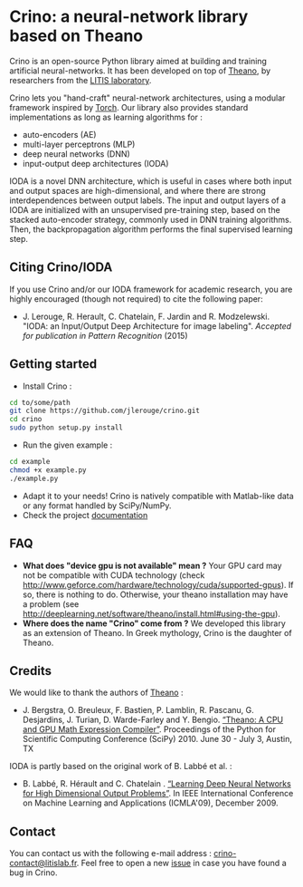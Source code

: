 # Crino: a neural-network library based on Theano

Crino is an open-source Python library aimed at building and training artificial neural-networks. It has been developed on top of [Theano](http://deeplearning.net/software/theano/), by researchers from the [LITIS laboratory](http://www.litislab.eu).

Crino lets you "hand-craft" neural-network architectures, using a modular framework inspired by [Torch](http://torch5.sourceforge.net/manual/nn/). Our library also provides standard implementations as long as learning algorithms for :
* auto-encoders (AE)
* multi-layer perceptrons (MLP)
* deep neural networks (DNN)
* input-output deep architectures (IODA)
 
IODA is a novel DNN architecture, which is useful in cases where both input and output spaces are high-dimensional, and where there are strong interdependences between output labels. The input and output layers of a IODA are initialized with an unsupervised pre-training step, based on the stacked auto-encoder strategy, commonly used in DNN training algorithms. Then, the backpropagation algorithm performs the final supervised learning step.

## Citing Crino/IODA
If you use Crino and/or our IODA framework for academic research, you are highly encouraged (though not required) to cite the following paper:
* J. Lerouge, R. Herault, C. Chatelain, F. Jardin and R. Modzelewski. "IODA: an Input/Output Deep Architecture for image labeling". *Accepted for publication in Pattern Recognition* (2015)

## Getting started
* Install Crino :
```bash
cd to/some/path
git clone https://github.com/jlerouge/crino.git
cd crino
sudo python setup.py install
```

* Run the given example :
```bash
cd example
chmod +x example.py
./example.py
```
* Adapt it to your needs! Crino is natively compatible with Matlab-like data or any format handled by SciPy/NumPy.
* Check the project [documentation](http://jlerouge.github.io/crino/doc)

## FAQ
* **What does "device gpu is not available" mean ?**
    Your GPU card may not be compatible with CUDA technology (check http://www.geforce.com/hardware/technology/cuda/supported-gpus). If so, there is nothing to do. Otherwise, your theano installation may have a  problem (see http://deeplearning.net/software/theano/install.html#using-the-gpu).
* **Where does the name "Crino" come from ?**
    We developed this library as an extension of Theano. In Greek mythology, Crino is the daughter of Theano.

## Credits
We would like to thank the authors of [Theano](http://deeplearning.net/software/theano/) :
* J. Bergstra, O. Breuleux, F. Bastien, P. Lamblin, R. Pascanu, G. Desjardins, J. Turian, D. Warde-Farley and Y. Bengio. [“Theano: A CPU and GPU Math Expression Compiler”](http://www.iro.umontreal.ca/~lisa/pointeurs/theano_scipy2010.pdf). Proceedings of the Python for Scientific Computing Conference (SciPy) 2010. June 30 - July 3, Austin, TX

IODA is partly based on the original work of B. Labbé et al. :
* B. Labbé, R. Hérault and C. Chatelain . [“Learning Deep Neural Networks for High Dimensional Output Problems”](http://hal.archives-ouvertes.fr/docs/00/43/87/14/PDF/icmla09.pdf). In IEEE International Conference on Machine Learning and Applications (ICMLA'09), December 2009.

## Contact
You can contact us with the following e-mail address : crino-contact@litislab.fr.
Feel free to open a new [issue](https://github.com/jlerouge/crino/issues) in case you have found a bug in Crino.
